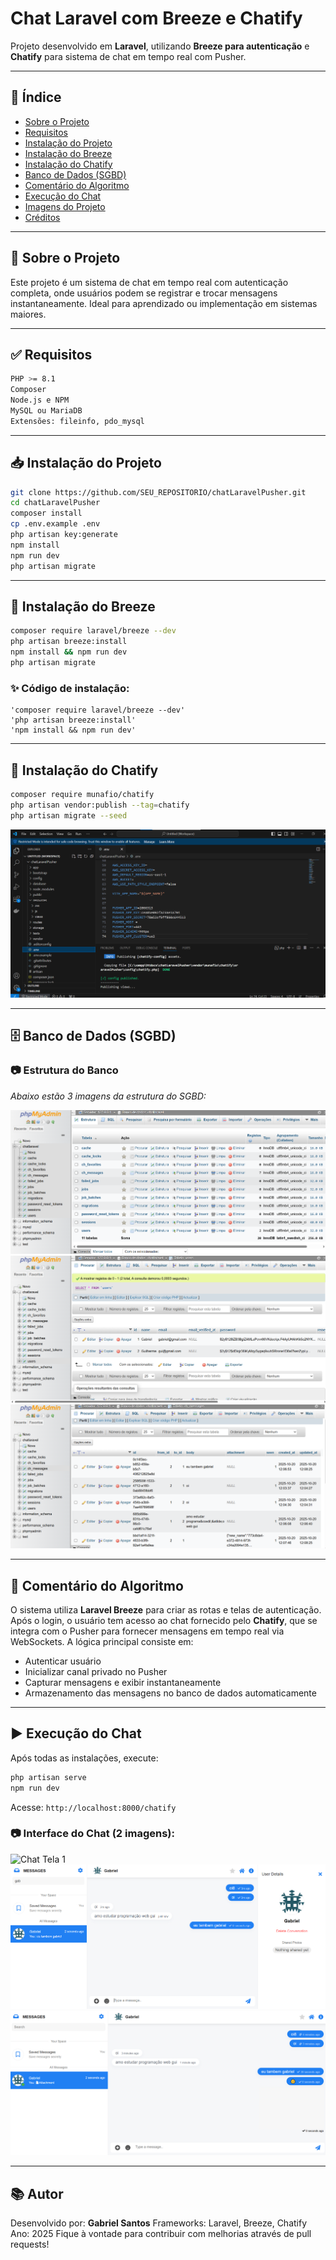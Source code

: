 # Chat Laravel com Breeze e Chatify

Projeto desenvolvido em **Laravel**, utilizando **Breeze para autenticação** e **Chatify** para sistema de chat em tempo real com Pusher.

---

## 📌 Índice

* [Sobre o Projeto](#sobre-o-projeto)
* [Requisitos](#requisitos)
* [Instalação do Projeto](#instalação-do-projeto)
* [Instalação do Breeze](#instalação-do-breeze)
* [Instalação do Chatify](#instalação-do-chatify)
* [Banco de Dados (SGBD)](#banco-de-dados-sgbd)
* [Comentário do Algoritmo](#comentário-do-algoritmo)
* [Execução do Chat](#execução-do-chat)
* [Imagens do Projeto](#imagens-do-projeto)
* [Créditos](#créditos)

---

## 🚀 Sobre o Projeto

Este projeto é um sistema de chat em tempo real com autenticação completa, onde usuários podem se registrar e trocar mensagens instantaneamente. Ideal para aprendizado ou implementação em sistemas maiores.

---

## ✅ Requisitos

```bash
PHP >= 8.1
Composer
Node.js e NPM
MySQL ou MariaDB
Extensões: fileinfo, pdo_mysql
```

---

## 📥 Instalação do Projeto

```bash
git clone https://github.com/SEU_REPOSITORIO/chatLaravelPusher.git
cd chatLaravelPusher
composer install
cp .env.example .env
php artisan key:generate
npm install
npm run dev
php artisan migrate
```

---

## 🔐 Instalação do Breeze

```bash
composer require laravel/breeze --dev
php artisan breeze:install
npm install && npm run dev
php artisan migrate
```

### ✨ Código de instalação:

```
'composer require laravel/breeze --dev'
'php artisan breeze:install'
'npm install && npm run dev'
```

---

## 💬 Instalação do Chatify

```bash
composer require munafio/chatify
php artisan vendor:publish --tag=chatify
php artisan migrate --seed
```
![Chat Codigo](printschat/printchat4.png)

---

## 🗄 Banco de Dados (SGBD)

### 📷 Estrutura do Banco

*Abaixo estão 3 imagens da estrutura do SGBD:*

![Banco 1](printschat/printchat5.png)
![Banco 2](printschat/printchat6.png)
![Banco 3](printschat/printchat7.png)

---

## 🧠 Comentário do Algoritmo

O sistema utiliza **Laravel Breeze** para criar as rotas e telas de autenticação.
Após o login, o usuário tem acesso ao chat fornecido pelo **Chatify**, que se integra com o Pusher para fornecer mensagens em tempo real via WebSockets.
A lógica principal consiste em:

* Autenticar usuário
* Inicializar canal privado no Pusher
* Capturar mensagens e exibir instantaneamente
* Armazenamento das mensagens no banco de dados automaticamente

---

## ▶ Execução do Chat

Após todas as instalações, execute:

```bash
php artisan serve
npm run dev
```

Acesse: `http://localhost:8000/chatify`

### 📷 Interface do Chat (2 imagens):

![Chat Tela 1](printschat/printchat1.png)
![Chat Tela 2](printschat/printchat2.png)
![Chat Tela 3](printschat/printchat3.png)

---

## 📚 Autor

Desenvolvido por: **Gabriel Santos**
Frameworks: Laravel, Breeze, Chatify
Ano: 2025
Fique à vontade para contribuir com melhorias através de pull requests!

